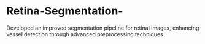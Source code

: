 # Retina-Segmentation-
Developed an improved segmentation pipeline for retinal images, enhancing vessel detection through advanced preprocessing techniques. 

